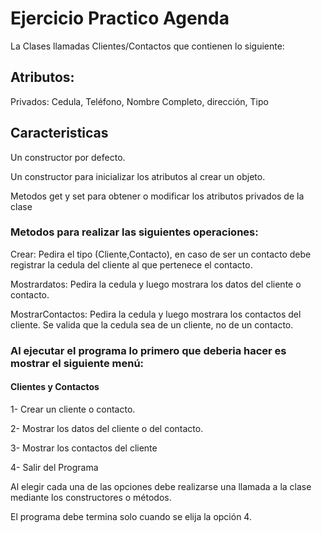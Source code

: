 ﻿# Ejercicio Practico Agenda

La Clases llamadas Clientes/Contactos que contienen lo siguiente:

## Atributos:

Privados: Cedula, Teléfono, Nombre Completo, dirección, Tipo

## Caracteristicas 

Un constructor por defecto.

Un constructor para inicializar los atributos al crear un objeto.

Metodos get y set para obtener o modificar los atributos privados de la clase

### Metodos para realizar las siguientes operaciones:

Crear: Pedira el tipo (Cliente,Contacto), en caso de ser un contacto debe registrar la cedula del cliente al que pertenece el contacto.

Mostrardatos: Pedira la cedula y luego mostrara los datos del cliente o contacto.

MostrarContactos: Pedira la cedula y luego mostrara los contactos del cliente. Se valida que la cedula sea de un cliente, no de un contacto.

### Al ejecutar el programa lo primero que deberia hacer es mostrar el siguiente menú:

#### Clientes y Contactos

1-    Crear un cliente o contacto.

2-    Mostrar los datos del cliente o del contacto.

3-    Mostrar los contactos del cliente

4-    Salir del Programa

Al elegir cada una de las opciones debe realizarse una llamada a la clase mediante los constructores o métodos.

El programa debe termina solo cuando se elija la opción 4.